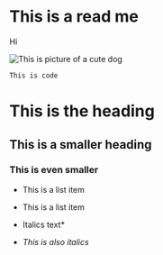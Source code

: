 # This is a read me
Hi


![This is picture of a cute dog](https://i.pinimg.com/736x/c8/e7/e6/c8e7e6bed6fc459ff62ac1f11abf7987--dog-stroller-adorable-puppies.jpg)

```This is code```


# This is the heading

## This is a smaller heading
### This is even smaller

* This is a list item
* This is a list item

* Italics text*
* _This is also italics_
